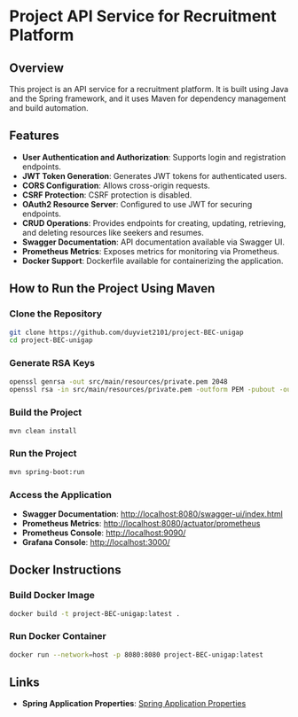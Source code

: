 # Project API Service for Recruitment Platform

## Overview
This project is an API service for a recruitment platform. It is built using Java and the Spring framework, and it uses Maven for dependency management and build automation.

## Features
- **User Authentication and Authorization**: Supports login and registration endpoints.
- **JWT Token Generation**: Generates JWT tokens for authenticated users.
- **CORS Configuration**: Allows cross-origin requests.
- **CSRF Protection**: CSRF protection is disabled.
- **OAuth2 Resource Server**: Configured to use JWT for securing endpoints.
- **CRUD Operations**: Provides endpoints for creating, updating, retrieving, and deleting resources like seekers and resumes.
- **Swagger Documentation**: API documentation available via Swagger UI.
- **Prometheus Metrics**: Exposes metrics for monitoring via Prometheus.
- **Docker Support**: Dockerfile available for containerizing the application.

## How to Run the Project Using Maven

### Clone the Repository
```sh
git clone https://github.com/duyviet2101/project-BEC-unigap
cd project-BEC-unigap
```

### Generate RSA Keys
```sh
openssl genrsa -out src/main/resources/private.pem 2048
openssl rsa -in src/main/resources/private.pem -outform PEM -pubout -out src/main/resources/public.pem
```

### Build the Project
```sh
mvn clean install
```

### Run the Project
```sh
mvn spring-boot:run
```

### Access the Application
- **Swagger Documentation**: [http://localhost:8080/swagger-ui/index.html](http://localhost:8080/swagger-ui/index.html)
- **Prometheus Metrics**: [http://localhost:8080/actuator/prometheus](http://localhost:8080/actuator/prometheus)
- **Prometheus Console**: [http://localhost:9090/](http://localhost:9090/)
- **Grafana Console**: [http://localhost:3000/](http://localhost:3000/)

## Docker Instructions

### Build Docker Image
```sh
docker build -t project-BEC-unigap:latest .
```

### Run Docker Container
```sh
docker run --network=host -p 8080:8080 project-BEC-unigap:latest
```

## Links
- **Spring Application Properties**: [Spring Application Properties](https://docs.spring.io/spring-boot/docs/current/reference/html/application-properties.html)